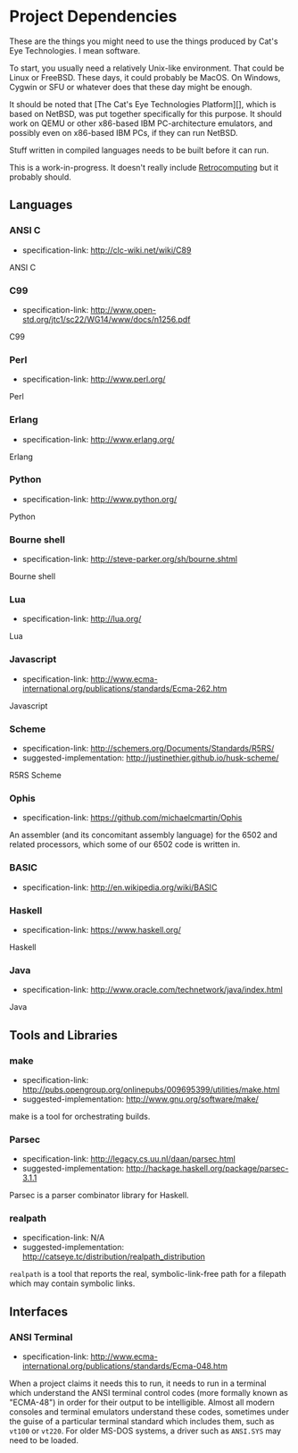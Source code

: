 Project Dependencies
====================

These are the things you might need to use the things produced by
Cat's Eye Technologies.  I mean software.

To start, you usually need a relatively Unix-like environment.  That could
be Linux or FreeBSD.  These days, it could probably be MacOS.  On Windows,
Cygwin or SFU or whatever does that these day might be enough.

It should be noted that [The Cat's Eye Technologies Platform][], which is
based on NetBSD, was put together specifically for this purpose.  It should
work on QEMU or other x86-based IBM PC-architecture emulators, and possibly
even on x86-based IBM PCs, if they can run NetBSD.

Stuff written in compiled languages needs to be built before it can run.

This is a work-in-progress.  It doesn't really include [Retrocomputing][]
but it probably should.

Languages
---------

### ANSI C

*   specification-link: http://clc-wiki.net/wiki/C89

ANSI C

### C99

*   specification-link: http://www.open-std.org/jtc1/sc22/WG14/www/docs/n1256.pdf

C99

### Perl

*   specification-link: http://www.perl.org/

Perl

### Erlang

*   specification-link: http://www.erlang.org/

Erlang

### Python

*   specification-link: http://www.python.org/

Python

### Bourne shell

*   specification-link: http://steve-parker.org/sh/bourne.shtml

Bourne shell

### Lua

*   specification-link: http://lua.org/

Lua

### Javascript

*   specification-link: http://www.ecma-international.org/publications/standards/Ecma-262.htm

Javascript

### Scheme

*   specification-link: http://schemers.org/Documents/Standards/R5RS/
*   suggested-implementation: http://justinethier.github.io/husk-scheme/

R5RS Scheme

### Ophis

*   specification-link: https://github.com/michaelcmartin/Ophis

An assembler (and its concomitant assembly language) for the 6502 and related
processors, which some of our 6502 code is written in.

### BASIC

*   specification-link: http://en.wikipedia.org/wiki/BASIC


### Haskell

*   specification-link: https://www.haskell.org/

Haskell

### Java

*   specification-link: http://www.oracle.com/technetwork/java/index.html

Java

Tools and Libraries
-------------------

### make

*   specification-link: http://pubs.opengroup.org/onlinepubs/009695399/utilities/make.html
*   suggested-implementation: http://www.gnu.org/software/make/

make is a tool for orchestrating builds.

### Parsec

*   specification-link: http://legacy.cs.uu.nl/daan/parsec.html
*   suggested-implementation: http://hackage.haskell.org/package/parsec-3.1.1

Parsec is a parser combinator library for Haskell.

### realpath

*   specification-link: N/A
*   suggested-implementation: http://catseye.tc/distribution/realpath_distribution

`realpath` is a tool that reports the real, symbolic-link-free path
for a filepath which may contain symbolic links.

Interfaces
----------

### ANSI Terminal

*   specification-link: http://www.ecma-international.org/publications/standards/Ecma-048.htm

When a project claims it needs this to run, it needs to run in a terminal which understand
the ANSI terminal control codes (more formally known as "ECMA-48") in
order for their output to be intelligible. Almost all modern consoles
and terminal emulators understand these codes, sometimes under the guise
of a particular terminal standard which includes them, such as `vt100`
or `vt220`. For older MS-DOS systems, a driver such as `ANSI.SYS` may
need to be loaded.

[Retrocomputing]: http://catseye.tc/article/Retrocomputing

